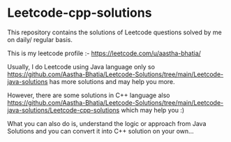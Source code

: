 # Leetcode-cpp-solutions
This repository contains the solutions of Leetcode questions solved by me on daily/ regular basis. 

This is my leetcode profile :- https://leetcode.com/u/aastha-bhatia/

Usually, I do Leetcode using Java language only so https://github.com/Aastha-Bhatia/Leetcode-Solutions/tree/main/Leetcode-java-solutions has more solutions and may help you more. 

However, there are some solutions in C++ language also https://github.com/Aastha-Bhatia/Leetcode-Solutions/tree/main/Leetcode-java-solutions/Leetcode-cpp-solutions which may help you :)

What you can also do is, understand the logic or approach from Java Solutions and you can convert it into C++ solution on your own...  
